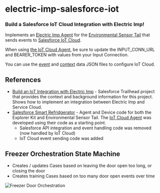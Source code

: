 # electric-imp-salesforce-iot
### Build a Salesforce IoT Cloud Integration with Electric Imp!

Implements an [Electric Imp Agent](https://electricimp.com/docs/api/agent/) for the [Environmental Sensor Tail](https://connect.electricimp.com/partners/salesforcetrailhead) that sends events to [Salesforce IoT Cloud](https://www.salesforce.com/iot-cloud/).

When using [the IoT Cloud Agent](https://raw.githubusercontent.com/shadit/electric-imp-salesforce-iot/master/SmartFreezer_IoT.agent.nut), be sure to update the INPUT_CONN_URL and BEARER_TOKEN with values from your Input Connection.

You can use the [event](https://raw.githubusercontent.com/shadit/electric-imp-salesforce-iot/master/Freezer_Event.json) and [context](https://raw.githubusercontent.com/shadit/electric-imp-salesforce-iot/master/Freezer_Context.json) data JSON files to configure IoT Cloud.

## References
* [Build an IoT Integration with Electric Imp](https://trailhead.salesforce.com/projects/workshop-electric-imp) - Salesforce Trailhead project that provides the context and background information for this project. Shows how to implement an integration between Electric Imp and Service Cloud.
* [Salesforce Smart Refridgerator](https://github.com/electricimp/Salesforce/blob/master/examples/SmartRefrigerator/README.md) - Agent and Device code for both the Explorer Kit and Environmental Sensor Tail. The [IoT Cloud Agent](https://raw.githubusercontent.com/shadit/electric-imp-salesforce-iot/master/SmartFreezer_IoT.agent.nut) was developed using their code as a starting point.
  * Salesforce API integration and event handling code was removed (now handled by IoT Cloud)
  * IoT Cloud event sending code was added

## Freezer Orchestration State Machine
* Creates / updates Cases based on leaving the door open too long, or closing the door
* Creates training Cases based on too many door open events over time

![Freezer Door Orchestration](https://drive.google.com/uc?id=0B7gGv9loYAQ3blBoV1RBXzZ5Z2s)
